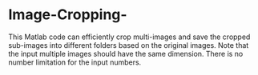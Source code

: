 # Image-Cropping-
This Matlab code can efficiently crop multi-images and save the cropped sub-images into different folders based on the original images. Note that the input multiple images should have the same dimension. There is no number limitation for the input numbers.   
